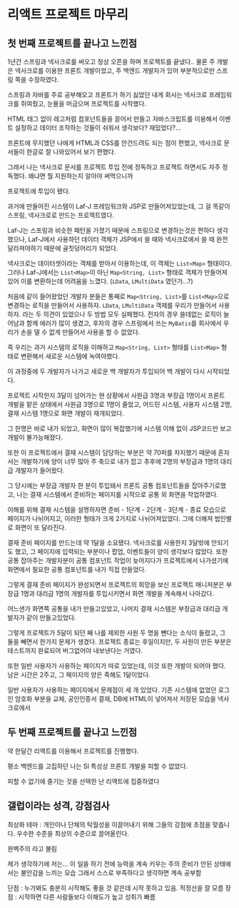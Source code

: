 # 리액트 프로젝트 마무리

## 첫 번째 프로젝트를 끝나고 느낀점

1년간 스프링과 넥사크로를 써오고 정상 오픈을 하며 프로젝트를 끝냈다.. 물론 주 개발은 넥사크로를 이용한 프론트 개발이었고, 주 백엔드 개발자가 있어 부분적으로만 스프링 쪽을 수정하였다.

스프링과 자바를 주로 공부해오고 프론트가 하기 싫었던 내게 회사는 넥사크로 프레임워크를 쥐여줬고, 눈물을 머금으며 프로젝트를 시작했다.

HTML 태그 없이 레고처럼 컴포넌트들을 끌어서 만들고 자바스크립트를 이용해서 이벤트 설정하고 데이터 조작하는 것들이 쉬워서 생각보다? 재밌었다?...

프론트에 무지했던 나에게 HTML과 CSS를 안건드려도 되는 점이 편했고, 넥사크로 문서들이 한글로 잘 나와있어서 보기 편했다.

그래서 나는 넥사크로 문서를 프로젝트 투입 전에 정독하고 프로젝트 하면서도 자주 정독했다. 왜냐면 뭘 지원하는지 알아야 써먹으니까

프로젝트에 투입이 됐다.

과거에 만들어진 시스템이 Laf-J 프레임워크와 JSP로 만들어져있었는데, 그 걸 똑같이 스프링, 넥사크로로 만드는 프로젝트였다.

Laf-J는 스프링과 비슷한 패턴을 가졌기 때문에 스프링으로 변경하는것은 편하다 생각했으나, Laf-J에서 사용하던 데이터 객체가 JSP에서 쓸 때와 넥사크로에서 쓸 때 완전 달라져야하기 때문에 골칫덩어리가 되었다.

넥사크로는 데이터셋이라는 객체를 받아서 이용하는데, 이 객체는 `List<Map>` 형태이다. 그러나 Laf-J에서는 `List<Map>`이 아닌 `Map<String, List>` 형태로 객체가 만들어져있어 이를 변환하는데 어려움을 느꼈다. (`LData`, `LMultiData` 였던가...?)

처음에 같이 들어왔었던 개발자 분들은 통째로 `Map<String, List>`를 `List<Map>`으로 변경하는 로직을 만들어서 사용하자. `LData`, `LMultiData` 객체를 우리가 만들어서 사용하자. 라는 두 의견이 있었으나 두 방법 모두 실패했다. 전자의 경우 쓸데없는 로직이 늘어남과 함께 에러가 많이 생겼고, 후자의 경우 스프링에서 쓰는 `MyBatis`를 회사에서 우리가 손을 댈 수 없게 만들어서 사용을 할 수 없었다.

즉 우리는 과거 시스템의 로직을 이해하고 `Map<String, List>` 형태를 `List<Map>` 형태로 변환해서 새로운 시스템에 녹여야했다.

이 과정중에 두 개발자가 나가고 새로운 백 개발자가 투입되어 백 개발이 다시 시작되었다.

프로젝트 시작한지 3달이 넘어가는 현 상황에서 사원급 3명과 부장급 1명이서 프론트 개발을 맡은 상태에서 사원급 3명으로 1명이 줄었고, 어드민 시스템, 사용자 시스템 2명, 결재 시스템 1명으로 화면 개발이 재개되었다.

그 한명은 바로 내가 되었고, 화면이 많이 복잡했기에 시스템 이해 없이 JSP코드만 보고 개발이 불가능해졌다.

또한 이 프로젝트에서 결재 시스템이 담당하는 부분은 약 70퍼를 차지했기 때문에 혼자서는 개발하기에 양이 너무 많아 주 축으로 내가 잡고 추후에 2명의 부장급과 1명의 대리급 개발자가 들어왔다.

그 당시에는 부장급 개발자 한 분이 투입돼서 프론트 공통 컴포넌트들을 잡아주기로했고, 나는 결재 시스템에서 준비하는 페이지를 시작으로 공통 외 화면을 작업하였다.

이해를 위해 결재 시스템을 설명하자면 준비 - 1단계 - 2단계 - 3단계 - 종료 모습으로 페이지가 나뉘어지고, 이러한 형태가 크게 2가지로 나뉘어져있었다. 그에 더해져 법인별로 화면이 또 달라진다.

결재 준비 페이지를 만드는데 약 1달을 소요됐다. 넥사크로를 사용한지 3달밖에 안되기도 했고, 그 페이지에 입력되는 부분이나 팝업, 이벤트들이 양이 생각보다 많았다. 또한 공통 잡아주는 개발자분이 공통 컴포넌트 작업이 늦어지다가 프로젝트에서 나가셨기에 화면에서 필요한 공통 컴포넌트를 내가 직접 만들었다.

그렇게 결재 준비 페이지가 완성되면서 프로젝트의 희망을 보신 프로젝트 매니저분은 부장급 1명과 대리급 1명의 개발자를 투입시키면서 화면 개발을 계속해서 나아갔다.

어느샌가 화면쪽 공통을 내가 만들고있었고, 나머지 결재 시스템은 부장급과 대리급 개발자가 같이 만들고있었다.

그렇게 프로젝트가 5달이 되던 째 나를 제외한 사원 두 명을 뺀다는 소식이 들렸고, 그 둘을 빼면서 한가지 문제가 생겼다. 프로젝트 종료는 후일이지만, 두 사원이 만든 부분은 테스트까지 완료되어 버그없어야 내보낸다는 거였다.

또한 일반 사용자가 사용하는 페이지가 따로 있었는데, 이것 또한 개발이 되어야 했다. 남은 시간은 2주고, 그 페이지의 양은 족해도 1달이었다.

일반 사용자가 사용하는 페이지에서 문제점이 세 개 있었다. 기존 시스템에 없었던 로그인 암호화 부분을 교체, 공인인증서 결재, DB에 HTML이 넣어져서 저장된 모습을 넥사크로에서

## 두 번째 프로젝트를 끝나고 느낀점

약 한달간 리액트를 이용해서 프로젝트를 진행했다.

평소 백엔드를 고집하던 나는 SI 특성상 프론트 개발을 피할 수 없었다.

피할 수 없기에 즐기는 것을 선택한 난 리액트에 집중하였다

## 갤럽이라는 성격, 강점검사

최상화 테마 : 개인이나 단체의 탁월성을 이끌어내기 위해 그들의 강점에 초점을 맞춥니다. 우수한 수준을 최상의 수준으로 끌어올린다.

완벽주의 라고 불림

제가 생각하기에 저는...
이 일을 하기 전에 능력을 계속 키우는 주의
준비가 안된 상태에서는 불안감을 느끼는 모습
그래서 스스로 부족하다고 생각하면 계속 공부함

단점 : 누가봐도 충분히 시작해도 좋을 것 같은데 시작 못하고 있음. 적정선을 잘 모름
장점 : 시작하면 다른 사람들보다 이해도가 높고 성취가 빠름
